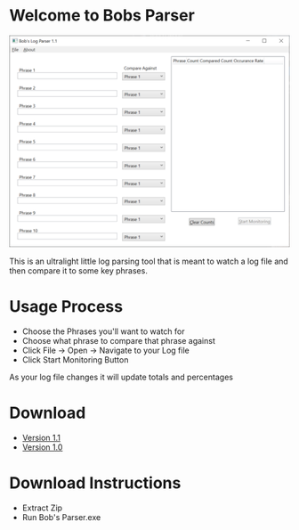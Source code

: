# Welcome to Bobs Parser

![Bobs Parser](screenshot1_1.png)

This is an ultralight little log parsing tool that is meant to watch a log file and then compare it to some key phrases.


# Usage Process
* Choose the Phrases you'll want to watch for
* Choose what phrase to compare that phrase against
* Click File -> Open -> Navigate to your Log file
* Click Start Monitoring Button

As your log file changes it will update totals and percentages

# Download
* [Version 1.1 ](https://github.com/bobby5892/bobs-parser/raw/main/Bobs%20Parser/ReleaseBuild/1_1/Bobs%20Parser1_1.zip)
* [Version 1.0 ](https://github.com/bobby5892/bobs-parser/raw/main/Bobs%20Parser/ReleaseBuild/1_0/Bobs%20Parser1_0.zip)

# Download Instructions
* Extract Zip
* Run Bob's Parser.exe
